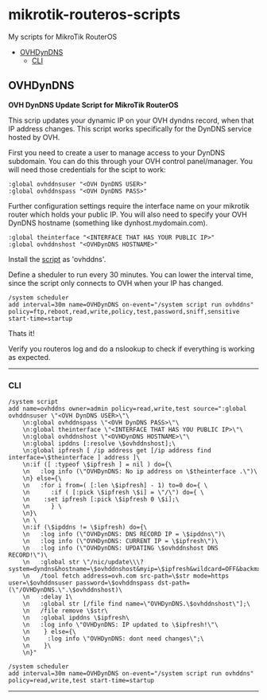 mikrotik-routeros-scripts
=========================
My scripts for MikroTik RouterOS

- [OVHDynDNS](#ovhdyndns)
  * [CLI](#cli)


## OVHDynDNS
**OVH DynDNS Update Script for MikroTik RouterOS**

This scrip updates your dynamic IP on your OVH dyndns record, when that IP address changes. This script works specifically for the DynDNS service hosted by OVH.

First you need to create a user to manage access to your DynDNS subdomain. You can do this through your OVH control panel/manager. You will need those credentials for the scipt to work:

    :global ovhddnsuser "<OVH DynDNS USER>"
    :global ovhddnspass "<OVH DynDNS PASS>"
  
Further configuration settings require the interface name on your mikrotik router which holds your public IP. You will also need to specify your OVH DynDNS hostname (something like dynhost.mydomain.com).

    :global theinterface "<INTERFACE THAT HAS YOUR PUBLIC IP>"
    :global ovhddnshost "<OVHDynDNS HOSTNAME>"

Install the [script](OVHDynDNS) as 'ovhddns'.

Define a sheduler to run every 30 minutes. You can lower the interval time, since the script only connects to OVH when your IP has changed.

    /system scheduler 
    add interval=30m name=OVHDynDNS on-event="/system script run ovhddns" policy=ftp,reboot,read,write,policy,test,password,sniff,sensitive start-time=startup
    
Thats it! 

Verify you routeros log and do a nslookup to check if everything is working as expected.

___

### CLI 

    /system script
    add name=ovhddns owner=admin policy=read,write,test source=":global ovhddnsuser \"<OVH DynDNS USER>\"\
        \n:global ovhddnspass \"<OVH DynDNS PASS>\"\
        \n:global theinterface \"<INTERFACE THAT HAS YOU PUBLIC IP>\"\
        \n:global ovhddnshost \"<OVHDynDNS HOSTNAME>\"\
        \n:global ipddns [:resolve \$ovhddnshost];\
        \n:global ipfresh [ /ip address get [/ip address find interface=\$theinterface ] address ]\
        \n:if ([ :typeof \$ipfresh ] = nil ) do={\
        \n   :log info (\"OVHDynDNS: No ip address on \$theinterface .\")\
        \n} else={\
        \n   :for i from=( [:len \$ipfresh] - 1) to=0 do={ \
        \n      :if ( [:pick \$ipfresh \$i] = \"/\") do={ \
        \n    :set ipfresh [:pick \$ipfresh 0 \$i];\
        \n      } \
        \n}\
        \n \
        \n:if (\$ipddns != \$ipfresh) do={\
        \n   :log info (\"OVHDynDNS: DNS RECORD IP = \$ipddns\")\
        \n   :log info (\"OVHDynDNS: CURRENT IP = \$ipfresh\")\
        \n   :log info (\"OVHDynDNS: UPDATING \$ovhddnshost DNS RECORD!\")\
        \n   :global str \"/nic/update\\\?system=dyndns&hostname=\$ovhddnshost&myip=\$ipfresh&wildcard=OFF&backmx=NO&mx=NOCHG\"\
        \n   /tool fetch address=ovh.com src-path=\$str mode=https user=\$ovhddnsuser password=\$ovhddnspass dst-path=(\"/OVHDynDNS.\".\$ovhddnshost)\
        \n   :delay 1\
        \n   :global str [/file find name=\"OVHDynDNS.\$ovhddnshost\"];\
        \n   /file remove \$str\
        \n   :global ipddns \$ipfresh\
        \n   :log info \"OVHDynDNS: IP updated to \$ipfresh!\"\
        \n    } else={\
        \n     :log info \"OVHDynDNS: dont need changes\";\
        \n    }\
        \n}"
        
    /system scheduler
    add interval=30m name=OVHDynDNS on-event="/system script run ovhddns" policy=read,write,test start-time=startup
    
___
